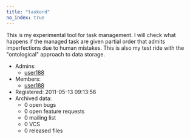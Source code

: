 ```yaml
---
title: "taskord"
no_index: true
---
```


This is my experimental tool for task management. I will check what happens if the managed task are given partial order that admits imperfections due to human mistakes.
This is also my test ride with the "ontological" approach to data storage.


* Admins:
  * [user188](/users/user188)
* Members:
  * [user188](/users/user188)
* Registered: 2011-05-13 09:13:56
* Archived data:
  * 0 open bugs
  * 0 open feature requests
  * 0 mailing list
  * 0 VCS
  * 0 released files
